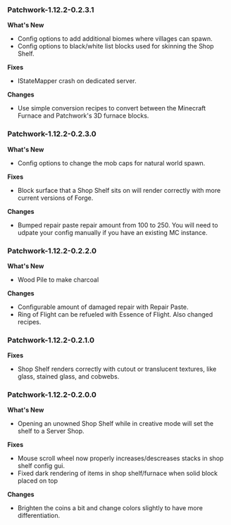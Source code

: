 ### Patchwork-1.12.2-0.2.3.1
**What's New**
* Config options to add additional biomes where villages can spawn.
* Config options to black/white list blocks used for skinning the Shop Shelf.

**Fixes**
* IStateMapper crash on dedicated server.

**Changes**
* Use simple conversion recipes to convert between the Minecraft Furnace and Patchwork's 3D furnace blocks.

### Patchwork-1.12.2-0.2.3.0
**What's New**
* Config options to change the mob caps for natural world spawn.

**Fixes**
* Block surface that a Shop Shelf sits on will render correctly with more current versions of Forge.

**Changes**
* Bumped repair paste repair amount from 100 to 250.  You will need to udpate your config manually if you have an existing MC instance.

### Patchwork-1.12.2-0.2.2.0
**What's New**
* Wood Pile to make charcoal

**Changes**
* Configurable amount of damaged repair with Repair Paste.
* Ring of Flight can be refueled with Essence of Flight.  Also changed recipes.

### Patchwork-1.12.2-0.2.1.0
**Fixes**
* Shop Shelf renders correctly with cutout or translucent textures, like glass, stained glass, and cobwebs.

### Patchwork-1.12.2-0.2.0.0
**What's New**
* Opening an unowned Shop Shelf while in creative mode will set the shelf to a Server Shop.

**Fixes**
* Mouse scroll wheel now properly increases/descreases stacks in shop shelf config gui.
* Fixed dark rendering of items in shop shelf/furnace when solid block placed on top

**Changes**
* Brighten the coins a bit and change colors slightly to have more differentiation.